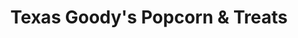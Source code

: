 ---
title: "Texas Goody's Popcorn & Treats"
url: /amarillo/texas-goodys-popcorn-and-treats/
shop: confectionery
---